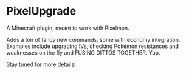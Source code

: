 # PixelUpgrade
A Minecraft plugin, meant to work with Pixelmon. 

Adds a ton of fancy new commands, some with economy integration. Examples include upgrading IVs, checking Pokémon resistances and weaknesses on the fly and FUSING DITTOS TOGETHER. Yup.

Stay tuned for more details!
